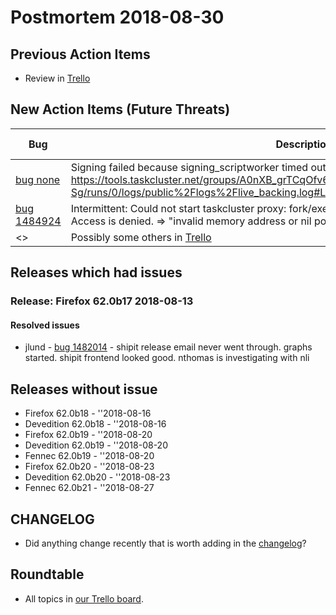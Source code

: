 # Postmortem 2018-08-30

## Previous Action Items

* Review in [Trello](https://trello.com/b/aLnCtUjm/releaseduty)

## New Action Items (Future Threats)

| Bug                                                           | Description                | Reported By         | For release |
| ------------------------------------------------------------- | -------------------------- | ------------------- | ----------- |
| [bug none](https://bugzil.la/none)  | Signing failed because signing_scriptworker timed out fetching signed build https://tools.taskcluster.net/groups/A0nXB_grTCqOfv6_z5gBcA/tasks/AUpCwWOmQjyfdgdmSKX-Sg/runs/0/logs/public%2Flogs%2Flive_backing.log#L57. I reran it | jlorenzo  | Firefox 62.0b19 |
| [bug 1484924](https://bugzil.la/1484924)  | Intermittent: Could not start taskcluster proxy: fork/exec C:\generic-worker\taskcluster-proxy.exe: Access is denied. => "invalid memory address or nil pointer dereference" | jlorenzo  | Firefox 62.0b19 |
| <> | Possibly some others in [Trello](https://trello.com/b/aLnCtUjm/releaseduty) | | | | |

## Releases which had issues

### Release: Firefox 62.0b17 2018-08-13

#### Resolved issues
- jlund - [bug 1482014](https://bugzil.la/1482014) - shipit release email never went through. graphs started. shipit frontend looked good. nthomas is investigating with nli

## Releases without issue

* Firefox 62.0b18 - ''2018-08-16
* Devedition 62.0b18 - ''2018-08-16
* Firefox 62.0b19 - ''2018-08-20
* Devedition 62.0b19 - ''2018-08-20
* Fennec 62.0b19 - ''2018-08-20
* Firefox 62.0b20 - ''2018-08-23
* Devedition 62.0b20 - ''2018-08-23
* Fennec 62.0b21 - ''2018-08-27

## CHANGELOG
- Did anything change recently that is worth adding in the [changelog](https://github.com/mozilla-releng/releasewarrior-2.0/blob/master/docs/CHANGELOG.md)?

## Roundtable
- All topics in [our Trello board](https://trello.com/b/aLnCtUjm/releaseduty).